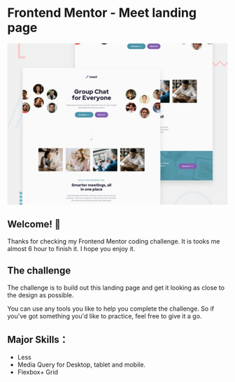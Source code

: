 # Frontend Mentor - Meet landing page

![Design preview for the Meet landing page coding challenge](./preview.jpg)

## Welcome! 👋

Thanks for checking my Frontend Mentor coding challenge.
It is tooks me almost 6 hour to finish it.
I hope you enjoy it.

## The challenge

The challenge is to build out this landing page and get it looking as close to the design as possible.

You can use any tools you like to help you complete the challenge. So if you've got something you'd like to practice, feel free to give it a go.

## Major Skills：

- Less
- Media Query for Desktop, tablet and mobile.
- Flexbox+ Grid
